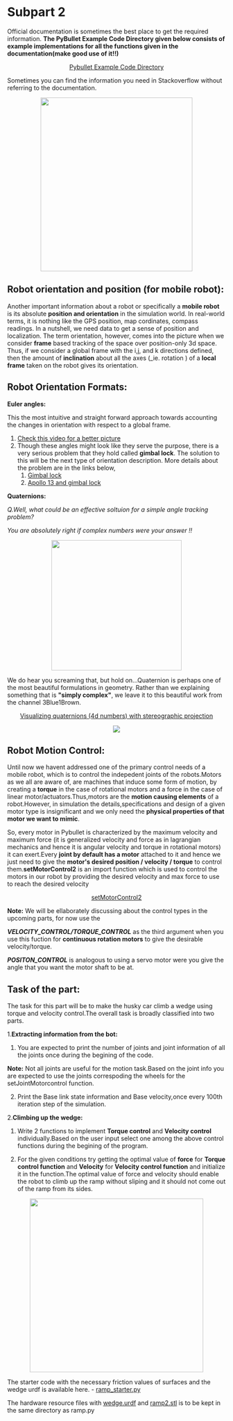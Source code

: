 # Subpart 2

Official documentation is sometimes the best place to get the required information. **The PyBullet Example Code Directory given below consists of example implementations for all the functions given in the documentation(make good use of it!!)**
<div align ="center">

[Pybullet Example Code Directory](https://github.com/bulletphysics/bullet3/tree/master/examples/pybullet/examples)

</div>

Sometimes you can find the information you need in Stackoverflow without referring to the documentation.

<p align="center">
 <img  width="350" height="400" src="https://github.com/NiranthS/Robo-Summer-Camp-20/blob/master/Part2/documentation%201.png"><br>
</p>



## Robot orientation and position (for mobile robot):
Another important information about a robot or specifically a **mobile robot** is its absolute **position and orientation** in the simulation world. In real-world terms, it is nothing like the GPS position, map cordinates, compass readings. In a nutshell, we need data to get a sense of position and localization. The term orientation, however, comes into the picture when we consider **frame** based tracking of the space over position-only 3d space. Thus, if we consider a global frame with the i,j, and k directions defined, then the amount of **inclination** about all the axes (_ie. rotation ) of a **local frame** taken on the robot gives its orientation.

## Robot Orientation Formats:

**Euler angles:** 

This the most intuitive and straight forward approach towards accounting the changes in orientation with respect to a global frame.
1. [Check this video for a better picture](https://www.youtube.com/watch?v=q0jgqeS_ACM)
2. Though these angles might look like they serve the purpose, there is a very serious problem that they hold called **gimbal lock**. The solution to this will be the next type of orientation description. More details about the problem are in the links below,
   1. [Gimbal lock](https://www.youtube.com/watch?v=zc8b2Jo7mno)
   2. [Apollo 13 and gimbal lock](https://www.youtube.com/watch?v=OmCzZ-D8Wdk)
  
**Quaternions:**

_Q.Well, what could be an effective soltuion for a simple angle tracking problem?_ 

_You are absolutely right if complex numbers were your answer !!_

<p align="center">
<img  width="300" height="300" src="https://media2.giphy.com/media/Cn76Lj0aEw1dm/giphy.gif"><br>
</p>


We do hear you screaming that, but hold on...Quaternion is perhaps one of the most beautiful formulations in geometry.
Rather than we explaining something that is **"simply complex"**, we leave it to this beautiful work from the channel 3Blue1Brown.

<div align="center">

[Visualizing quaternions (4d numbers) with stereographic projection](https://www.youtube.com/watch?v=d4EgbgTm0Bg)

</div>
<p align="center">
<img src="https://github.com/lok-i/Robo-Summer-Camp-20/blob/master/Part2/Subpart%202/quat1.jpg"><br>
</p>

## Robot Motion Control:

Until now we havent addressed one of the primary control needs of a mobile robot, which is to control the indepedent joints of the robots.Motors as we all are aware of, are machines that induce some form of motion, by creating a **torque** in the case of rotational motors and a force in the case of linear motor/actuators.Thus,motors are the **motion causing elements** of a robot.However, in simulation the details,specifications and design of a given motor type is insignificant and we only need the **physical properties of that motor we want to mimic**.


So, every motor in Pybullet is characterized by the maximum velocity and maximum force (it is generalized velocity and force as in lagrangian mechanics and hence it is angular velocity and torque in rotational motors) it can exert.Every **joint by default has a motor** attached to it and hence we just need to give the **motor's desired position / velocity / torque** to control them.**setMotorControl2** is an import function which is used to control the motors in our robot by providing the desired velocity and max force to use to reach the desired velocity


<div align="center">
 
[setMotorControl2](https://docs.google.com/document/d/10sXEhzFRSnvFcl3XxNGhnD4N2SedqwdAvK3dsihxVUA/preview#heading=h.jxof6bt5vhut)

</div>

**Note:** We will be ellaborately discussing about the control types in the upcoming parts, for now use the 

__*VELOCITY_CONTROL/TORQUE_CONTROL*__ as the third argument when you use this fuction for **continuous rotation motors** to give the desirable velocity/torque. 

_**POSITON_CONTROL**_ is analogous to using a servo motor were you give the angle that you want the motor shaft to be at.

## **Task of the part:**
The task for this part will be to make the husky car climb a wedge using torque and velocity control.The overall task is broadly classified into two parts.

1.**Extracting information from the bot:** 
    
   1. You are expected to print the number of joints and joint information of all the joints once during the begining of the code.
   
   **Note:** Not all joints are useful for the motion task.Based on the joint info you are expected to use the joints correspoding the wheels for the setJointMotorcontrol function.
     
   2. Print the Base link state information and Base velocity,once every 100th iteration step of the simulation.
     
2.**Climbing up the wedge:**

  1. Write 2 functions to implement **Torque control** and **Velocity control** individually.Based on the user input    select one among the above control functions during the begining of the program.
  
  2. For the given conditions try getting the optimal value of **force** for **Torque control function** and **Velocity** for **Velocity control function** and initialize it in the function.The optimal value of force and velocity should enable the robot to climb up the ramp without sliping and it should not come out of the ramp from its sides.

<p align="center">
<img height ="400" width = "400" src="https://github.com/lok-i/Robo-Summer-Camp-20/blob/master/Part2/Subpart%202/car.gif"><br>
</p>

The starter code with the necessary friction values of surfaces and the wedge urdf is available here. - [ramp_starter.py](https://github.com/lok-i/Robo-Summer-Camp-20/blob/master/Part2/Subpart%202/ramp_starter.py) 

The hardware resource files with [wedge.urdf](https://github.com/lok-i/Robo-Summer-Camp-20/blob/master/Part2/Subpart%202/wedge.urdf) and [ramp2.stl](https://github.com/lok-i/Robo-Summer-Camp-20/blob/master/Part2/Subpart%202/ramp2.stl) is to be kept in the same directory as ramp.py




   


